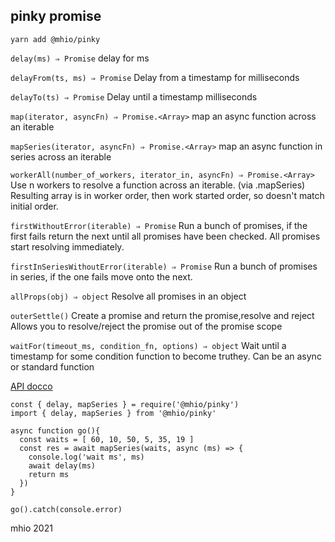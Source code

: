 
pinky promise
-------------

```
yarn add @mhio/pinky
```

`delay(ms) ⇒ Promise`
delay for ms

`delayFrom(ts, ms) ⇒ Promise`
Delay from a timestamp for milliseconds

`delayTo(ts) ⇒ Promise`
Delay until a timestamp milliseconds

`map(iterator, asyncFn) ⇒ Promise.<Array>`
map an async function across an iterable

`mapSeries(iterator, asyncFn) ⇒ Promise.<Array>`
map an async function in series across an iterable

`workerAll(number_of_workers, iterator_in, asyncFn) ⇒ Promise.<Array>`
Use n workers to resolve a function across an iterable. (via .mapSeries) Resulting array is in worker order, then work started order, so doesn't match initial order.

`firstWithoutError(iterable) ⇒ Promise`
Run a bunch of promises, if the first fails return the next until all promises have been checked. All promises start resolving immediately.

`firstInSeriesWithoutError(iterable) ⇒ Promise`
Run a bunch of promises in series, if the one fails move onto the next.

`allProps(obj) ⇒ object`
Resolve all promises in an object

`outerSettle()`
Create a promise and return the promise,resolve and reject Allows you to resolve/reject the promise out of the promise scope

`waitFor(timeout_ms, condition_fn, options) ⇒ object`
Wait until a timestamp for some condition function to become truthey. Can be an async or standard function


[API docco](doc/API.md)

```
const { delay, mapSeries } = require('@mhio/pinky')
import { delay, mapSeries } from '@mhio/pinky'

async function go(){
  const waits = [ 60, 10, 50, 5, 35, 19 ]
  const res = await mapSeries(waits, async (ms) => {
    console.log('wait ms', ms)
    await delay(ms)
    return ms
  })
}

go().catch(console.error)
```

mhio 2021

